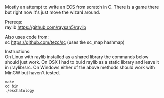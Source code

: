 Mostly an attempt to write an ECS from scratch in C. There is a game there but right now it's just move the wizard around.  

Prereqs:  
raylib https://github.com/raysan5/raylib  

Also uses code from:  
sc https://github.com/tezc/sc (uses the sc_map hashmap)

Instructions:  
On Linux with raylib installed as a shared library the commands below should just work. On OSX I had to build raylib as a static library and 
leave it in /raylib/src. On Windows either of the above methods should work with MinGW but haven't tested.  


```
make  
cd bin  
./eschatology
```